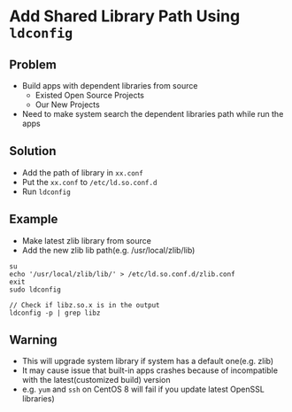 # Add Shared Library Path Using `ldconfig`

## Problem
* Build apps with dependent libraries from source
  * Existed Open Source Projects
  * Our New Projects
* Need to make system search the dependent libraries path while run the apps

## Solution
* Add the path of library in `xx.conf`
* Put the `xx.conf` to `/etc/ld.so.conf.d`
* Run `ldconfig`

## Example
* Make latest zlib library from source
* Add the new zlib lib path(e.g. /usr/local/zlib/lib)

```
su
echo '/usr/local/zlib/lib/' > /etc/ld.so.conf.d/zlib.conf
exit
sudo ldconfig
````

```
// Check if libz.so.x is in the output
ldconfig -p | grep libz
```

## Warning
* This will upgrade system library if system has a default one(e.g. zlib)
* It may cause issue that built-in apps crashes because of incompatible with the latest(customized build) version
* e.g. `yum` and `ssh` on CentOS 8 will fail if you update latest OpenSSL libraries)
